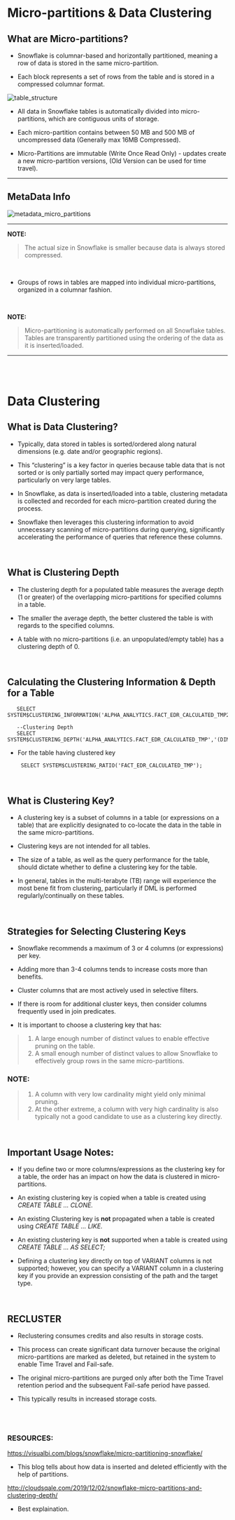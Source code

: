 # Micro-partitions & Data Clustering

## What are Micro-partitions?

* Snowflake is columnar-based and horizontally partitioned, meaning a row of data is stored in the same micro-partition. 

* Each block represents a set of rows from the table and is stored in a compressed columnar format.

![table_structure](img/table_structure.png "This is how data gets stored in snowflake")

* All data in Snowflake tables is automatically divided into micro-partitions, which are contiguous units of storage.

* Each micro-partition contains between 50 MB and 500 MB of uncompressed data (Generally max 16MB Compressed).
  
* Micro-Partitions are immutable (Write Once Read Only) - updates create a new micro-partition versions, (Old Version can be used for time travel).

---

## MetaData Info
![metadata_micro_partitions](img/metadata_micro_partitions.png)

---

**NOTE:**
> The actual size in Snowflake is smaller because data is always stored compressed.

<br>

* Groups of rows in tables are mapped into individual micro-partitions, organized in a columnar fashion.

<br>

**NOTE:**
> Micro-partitioning is automatically performed on all Snowflake tables. Tables are transparently partitioned using the ordering of the data as it is inserted/loaded.

---

<br>
<br>

# Data Clustering

## What is Data Clustering?

* Typically, data stored in tables is sorted/ordered along natural dimensions (e.g. date and/or geographic regions). 

* This “clustering” is a key factor in queries because table data that is not sorted or is only partially sorted may impact query performance, particularly on very large tables.

* In Snowflake, as data is inserted/loaded into a table, clustering metadata is collected and recorded for each micro-partition created during the process. 

* Snowflake then leverages this clustering information to avoid unnecessary scanning of micro-partitions during querying, significantly accelerating the performance of queries that reference these columns.

<br>

## What is Clustering Depth

* The clustering depth for a populated table measures the average depth (1 or greater) of the overlapping micro-partitions for specified columns in a table. 

* The smaller the average depth, the better clustered the table is with regards to the specified columns.

* A table with no micro-partitions (i.e. an unpopulated/empty table) has a clustering depth of 0.

<br>

## Calculating the Clustering Information & Depth for a Table

       SELECT SYSTEM$CLUSTERING_INFORMATION('ALPHA_ANALYTICS.FACT_EDR_CALCULATED_TMP2','(DIM_EDR_WELL_INFO_KEY)');

       --Clustering Depth
       SELECT SYSTEM$CLUSTERING_DEPTH('ALPHA_ANALYTICS.FACT_EDR_CALCULATED_TMP','(DIM_EDR_WELL_INFO_KEY)');

* For the table having clustered key

       SELECT SYSTEM$CLUSTERING_RATIO('FACT_EDR_CALCULATED_TMP');

<br>

## What is Clustering Key?

* A clustering key is a subset of columns in a table (or expressions on a table) that are explicitly designated to co-locate the data in the table in the same micro-partitions. 

* Clustering keys are not intended for all tables. 

* The size of a table, as well as the query performance for the table, should dictate whether to define a clustering key for the table.

* In general, tables in the multi-terabyte (TB) range will experience the most bene
fit from clustering, particularly if DML is performed regularly/continually on these tables.

<br>

## Strategies for Selecting Clustering Keys

*  Snowflake recommends a maximum of 3 or 4 columns (or expressions) per key.

*  Adding more than 3-4 columns tends to increase costs more than benefits.

* Cluster columns that are most actively used in selective filters.

* If there is room for additional cluster keys, then consider columns frequently used in join predicates.

* It is important to choose a clustering key that has:

>1. A large enough number of distinct values to enable effective pruning on the table.
>2. A small enough number of distinct values to allow Snowflake to effectively group rows in the same micro-partitions.


### NOTE:

> 1. A column with very low cardinality  might yield only minimal pruning.
> 2. At the other extreme, a column with very high cardinality is also typically not a good candidate to use as a clustering key directly.

<br>

## Important Usage Notes:

* If you define two or more columns/expressions as the clustering key for a table, the order has an impact on how the data is clustered in micro-partitions.

* An existing clustering key is copied when a table is created using *CREATE TABLE … CLONE.*

* An existing Clustering key is **not** propagated when a table is created using *CREATE TABLE … LIKE.*

* An existing clustering key is **not** supported when a table is created using *CREATE TABLE … AS SELECT;*

* Defining a clustering key directly on top of VARIANT columns is not supported; however, you can specify a VARIANT column in a clustering key if you provide an expression consisting of the path and the target type.

<br>


## RECLUSTER

* Reclustering consumes credits and also results in storage costs.

* This process can create significant data turnover because the original micro-partitions are marked as deleted, but retained in the system to enable Time Travel and Fail-safe. 

* The original micro-partitions are purged only after both the Time Travel retention period and the subsequent Fail-safe period have passed.

* This typically results in increased storage costs.

<br>
<br>

### RESOURCES: 

https://visualbi.com/blogs/snowflake/micro-partitioning-snowflake/

* This blog tells about how data is inserted and deleted efficiently with the help of partitions.

http://cloudsqale.com/2019/12/02/snowflake-micro-partitions-and-clustering-depth/

* Best explaination.